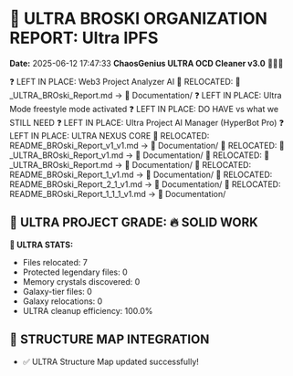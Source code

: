 # 🌌 ULTRA BROSKI ORGANIZATION REPORT: Ultra IPFS
**Date:** 2025-06-12 17:47:33
**ChaosGenius ULTRA OCD Cleaner v3.0** 🧠💜🌌

❓ LEFT IN PLACE: Web3 Project Analyzer AI
📁 RELOCATED: 🌌_ULTRA_BROski_Report.md → 📝 Documentation/
❓ LEFT IN PLACE: Ultra Mode freestyle mode activated
❓ LEFT IN PLACE: DO HAVE vs what we STILL NEED
❓ LEFT IN PLACE: Ultra Project AI Manager (HyperBot Pro)
❓ LEFT IN PLACE: ULTRA NEXUS CORE
📁 RELOCATED: README_BROski_Report_v1_v1.md → 📝 Documentation/
📁 RELOCATED: 🌌_ULTRA_BROski_Report_v1.md → 📝 Documentation/
📁 RELOCATED: 🌌_ULTRA_BROski_Report.md → 📝 Documentation/
📁 RELOCATED: README_BROski_Report_1_v1.md → 📝 Documentation/
📁 RELOCATED: README_BROski_Report_2_1_v1.md → 📝 Documentation/
📁 RELOCATED: README_BROski_Report_1_1_1_v1.md → 📝 Documentation/

## 🌌 ULTRA PROJECT GRADE: 🔥 SOLID WORK
**🧠 ULTRA STATS:**
- Files relocated: 7
- Protected legendary files: 0
- Memory crystals discovered: 0
- Galaxy-tier files: 0
- Galaxy relocations: 0
- ULTRA cleanup efficiency: 100.0%

## 🔄 STRUCTURE MAP INTEGRATION
- ✅ ULTRA Structure Map updated successfully!